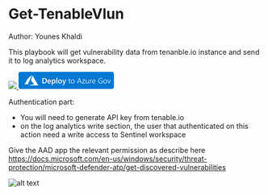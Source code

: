 # Get-TenableVlun

Author: Younes Khaldi


This playbook will get vulnerability data from tenanble.io instance and send it to log analytics workspace.


<a href="https://portal.azure.com/#create/Microsoft.Template/uri/https%3A%2F%2Fraw.githubusercontent.com%2FYaniv-Shasha%2FSentinel%2Fmaster%2FPlaybooks%2FGet-MDATP-TVMData%2Ftemplate.json" target="_blank">
    <img src="https://aka.ms/deploytoazurebutton"/>
</a>
<a href="https://portal.azure.us/#create/Microsoft.Template/uri/https%3A%2F%2Fraw.githubusercontent.com%2FYaniv-Shasha%2FSentinel%2Fmaster%2FPlaybooks%2FGet-MDATP-TVMData%2Ftemplate.json" target="_blank">
<img src="https://raw.githubusercontent.com/Azure/azure-quickstart-templates/master/1-CONTRIBUTION-GUIDE/images/deploytoazuregov.png"/>
</a>


Authentication part:

- You will need to generate API key from tenable.io 
- on the log analytics write section, the user that authenticated on this action need a write access to Sentinel workspace

Give the AAD app the relevant permission as describe here https://docs.microsoft.com/en-us/windows/security/threat-protection/microsoft-defender-atp/get-discovered-vulnerabilities



![alt text](https://raw.githubusercontent.com/Yaniv-Shasha/Sentinel/master/Playbooks/Get-MDATP-TVMData/pics/1.png
)<br><br>